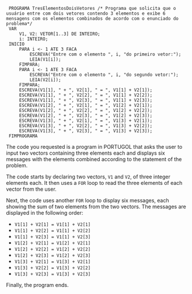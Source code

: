 ```portugol
 PROGRAMA TresElementosDoisVetores /* Programa que solicita que o usuário entre com dois vetores contendo 3 elementos e exibe 6 mensagens com os elementos combinados de acordo com o enunciado do problema*/
 VAR
     V1, V2: VETOR[1..3] DE INTEIRO;
     i: INTEIRO;
 INICIO
     PARA i <- 1 ATE 3 FACA
         ESCREVA("Entre com o elemento ", i, "do primeiro vetor:");
         LEIA(V1[i]);
     FIMPARA;
     PARA i <- 1 ATE 3 FACA
         ESCREVA("Entre com o elemento ", i, "do segundo vetor:");
         LEIA(V2[i]);
     FIMPARA;
     ESCREVA(V1[1], " + ", V2[1], " = ", V1[1] + V2[1]);
     ESCREVA(V1[1], " + ", V2[2], " = ", V1[1] + V2[2]);
     ESCREVA(V1[1], " + ", V2[3], " = ", V1[1] + V2[3]);
     ESCREVA(V1[2], " + ", V2[1], " = ", V1[2] + V2[1]);
     ESCREVA(V1[2], " + ", V2[2], " = ", V1[2] + V2[2]);
     ESCREVA(V1[2], " + ", V2[3], " = ", V1[2] + V2[3]);
     ESCREVA(V1[3], " + ", V2[1], " = ", V1[3] + V2[1]);
     ESCREVA(V1[3], " + ", V2[2], " = ", V1[3] + V2[2]);
     ESCREVA(V1[3], " + ", V2[3], " = ", V1[3] + V2[3]);
 FIMPROGRAMA

```

The code you requested is a program in PORTUGOL that asks the user to input two vectors containing three elements each and displays six messages with the elements combined according to the statement of the problem.

The code starts by declaring two vectors, `V1` and `V2`, of three integer elements each. It then uses a `FOR` loop to read the three elements of each vector from the user.

Next, the code uses another `FOR` loop to display six messages, each showing the sum of two elements from the two vectors. The messages are displayed in the following order:

* `V1[1] + V2[1] = V1[1] + V2[1]`
* `V1[1] + V2[2] = V1[1] + V2[2]`
* `V1[1] + V2[3] = V1[1] + V2[3]`
* `V1[2] + V2[1] = V1[2] + V2[1]`
* `V1[2] + V2[2] = V1[2] + V2[2]`
* `V1[2] + V2[3] = V1[2] + V2[3]`
* `V1[3] + V2[1] = V1[3] + V2[1]`
* `V1[3] + V2[2] = V1[3] + V2[2]`
* `V1[3] + V2[3] = V1[3] + V2[3]`

Finally, the program ends.